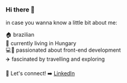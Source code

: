 
### Hi there 👋

in case you wanna know a little bit about me:

:house: brazilian <br/>
:round_pushpin: currently living in Hungary <br/>
:computer::woman: passionated about front-end development <br/>
:airplane: fascinated by travelling and exploring <br/>

:link: Let's connect! :arrow_right: 
[LinkedIn](https://www.linkedin.com/in/bianca-sehn-95b72b140/)
